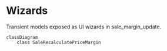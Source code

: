 # Wizards

Transient models exposed as UI wizards in sale_margin_update.

```mermaid
classDiagram
    class SaleRecalculatePriceMargin
```
